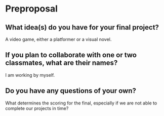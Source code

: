 # Preproposal

## What idea(s) do you have for your final project?

A video game, either a platformer or a visual novel.

## If you plan to collaborate with one or two classmates, what are their names?

I am working by myself.

## Do you have any questions of your own?

What determines the scoring for the final, especially if we are not able to complete our projects in time?
